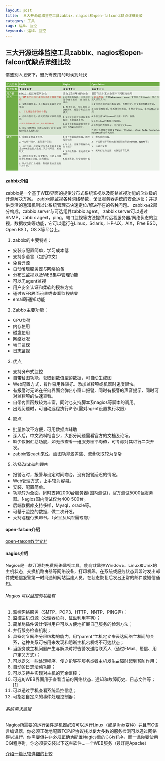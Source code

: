 ```yaml
---
layout: post
title:  三大开源运维监控工具zabbix、nagios和open-falcon优缺点详细比较
category: 工具
tags: 运维、监控
keywords: 运维、监控
---
```


## 三大开源运维监控工具zabbix、nagios和open-falcon优缺点详细比较  
借鉴别人记录下，避免需要用的时候到处找

![Image text](img/zabbix-nagios-falcon.png)


#### zabbix介绍  
   zabbix是一个基于WEB界面的提供分布式系统监视以及网络监视功能的企业级的开源解决方案。
   zabbix能监视各种网络参数，保证服务器系统的安全运营；并提供灵活的通知机制以让系统管理员快速定位/解决存在的各种问题。
   zabbix由2部分构成，zabbix server与可选组件zabbix agent。
   zabbix server可以通过SNMP，zabbix agent，ping，端口监视等方法提供对远程服务器/网络状态的监视，数据收集等功能，它可以运行在Linux，Solaris，HP-UX，AIX，Free BSD，Open BSD，OS X等平台上。
   
   1. zabbix的主要特点：
   - 安装与配置简单，学习成本低
   - 支持多语言（包括中文）
   - 免费开源
   - 自动发现服务器与网络设备
   - 分布式监视以及WEB集中管理功能
   - 可以无agent监视
   - 用户安全认证和柔软的授权方式
   - 通过WEB界面设置或查看监视结果
   - email等通知功能
   
   2. Zabbix主要功能：
   - CPU负荷
   - 内存使用
   - 磁盘使用
   - 网络状况
   - 端口监视
   - 日志监视
   
   3. 优点
   - 支持分布式监控
   - 自带绘图功能，获取到数值型的数据，可自动生成图
   - Web配置方式，操作易用性较好。添加监控项或机器时速度很快。
   - 有报警时无论在任何界面会弹出小窗口报警，同时有报警的声音提示，同时可对监控项的快速查看。
   - 自带内置函数较为丰富，同时也支持脚本及nagios等脚本的调用。
   - 出现问题时，可自动远程执行命令(需对agent设置执行权限)
   
   4. 缺点
   - 批量修改不方便，可用数据库辅助
   - 深入后，中文资料相当少，大部分问题需看官方的文档及论坛。
   - 缺少数据汇总功能，如无法查看一组服务器平均值，可考虑对其进行二次开发。
   - zabbix较cacti来说，画图功能较差些、流量获取较为复杂
   
   5. 选择Zabbix的理由
   - 报警及时，报警与设定时间吻合，没有报警延迟的情况。
   - Web管理方式，上手较为容易。
   - 安装、配置简单。
   - 功能较为全面，同时支持2000台服务器(国内测试)，官方测试5000台服务器。Nagios国内测试仅为400-500台。
   - 后端数据库支持多样，Mysql，oracle等。
   - 可基于监控的数据，做二次开发。
   - 支持远程行执命令。（安全及风险需考虑）
   
#### open-falcon介绍  
  [open-falcon教学文档](https://book.open-falcon.org/zh/intro/index.html)
  
#### nagios介绍
   Nagios是一款开源的免费网络监视工具，能有效监控Windows、Linux和Unix的主机状态，交换机路由器等网络设备，打印机等。在系统或服务状态异常时发出邮件或短信报警第一时间通知网站运维人员，在状态恢复后发出正常的邮件或短信通知。
   
###### Nagios 可以监控的功能有  
1. 监控网络服务（SMTP、POP3、HTTP、NNTP、PING等）；
2. 监控主机资源（处理器负荷、磁盘利用率等）；
3. 简单地插件设计使得用户可以方便地扩展自己服务的检测方法；
4. 并行服务检查机制；
5. 具备定义网络分层结构的能力，用"parent"主机定义来表达网络主机间的关系，这种关系可被用来发现和明晰主机宕机或不可达状态；
6. 当服务或主机问题产生与解决时将告警发送给联系人（通过EMail、短信、用户定义方式）；
7. 可以定义一些处理程序，使之能够在服务或者主机发生故障时起到预防作用；
8. 自动的日志滚动功能；
9. 可以支持并实现对主机的冗余监控；
10. 可选的WEB界面用于查看当前的网络状态、通知和故障历史、日志文件等；[1] 
11. 可以通过手机查看系统监控信息；
12. 可指定自定义的事件处理控制器；

###### 系统需求编辑
Nagios所需要的运行条件是机器必须可以运行Linux（或是Unix变种）并且有C语言编译器。你必须正确地配置TCP/IP协议栈以使大多数的服务检测可以通过网络得以进行。你需要但并非必须正确地配置Nagios里的CGIs程序，而一旦你要使用CGI程序时，你必须要安装以下这些软件...一个WEB服务（最好是Apache）


[介绍一篇比较详细的比较](http://blog.csdn.net/messiademo/article/details/52046822)